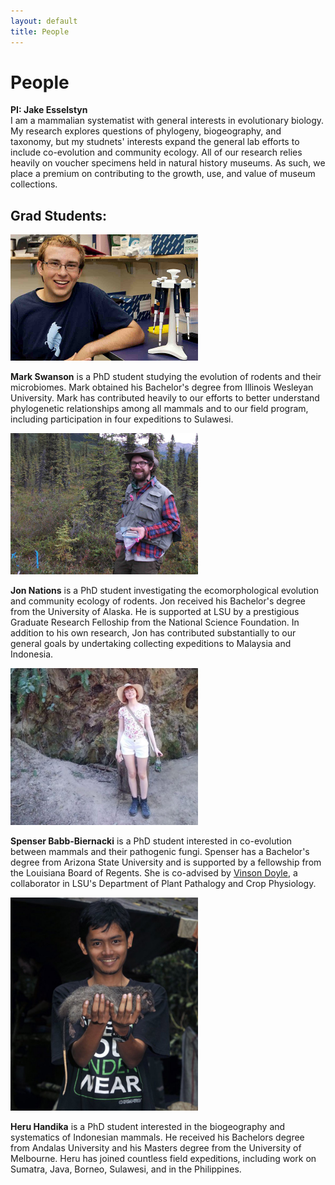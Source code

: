 ```yaml
---
layout: default
title: People
---
```

# People

**PI: Jake Esselstyn**  
I am a mammalian systematist with general interests in evolutionary biology. My research explores questions of phylogeny,  biogeography, and taxonomy, but my studnets' interests expand the general lab efforts to include co-evolution and community ecology. All of our research relies heavily on voucher specimens held in natural history museums. As such, we place a premium on contributing to the growth, use, and value of museum collections.


## Grad Students:
<img src="images/Mark.jpg" alt="Mark" width="300">  

**Mark Swanson** is a PhD student studying the evolution of rodents and their microbiomes. Mark obtained his Bachelor's degree from Illinois Wesleyan University. Mark has contributed heavily to our efforts to better understand phylogenetic relationships among all mammals and to our field program, including participation in four expeditions to Sulawesi.  
  
  
<img src="images/jon.jpg" alt="Jon" width="300">  

**Jon Nations** is a PhD student investigating the ecomorphological evolution and community ecology of rodents. Jon received his Bachelor's degree from the University of Alaska. He is supported at LSU by a prestigious Graduate Research Felloship from the National Science Foundation.  In addition to his own research, Jon has contributed substantially to our general goals by undertaking collecting expeditions to Malaysia and Indonesia.
  
  
<img src="images/spenser.jpg" alt="Spenser" width="300">  

**Spenser Babb-Biernacki** is a PhD student interested in co-evolution between mammals and their pathogenic fungi. Spenser has a Bachelor's degree from Arizona State University and is supported by a fellowship from the Louisiana Board of Regents. She is co-advised by <a href="https://www.lsu.edu/agriculture/plant/about/faculty-staff/doyle.php" target="_blank">Vinson Doyle</a>, a collaborator in LSU's Department of Plant Pathalogy and Crop Physiology.  
  
  
<img src="images/heru.jpg" alt="Heru" width="300">  

**Heru Handika** is a PhD student interested in the biogeography and systematics of Indonesian mammals. He received his Bachelors degree from Andalas University and his Masters degree from the University of Melbourne. Heru has joined countless field expeditions, including work on Sumatra, Java, Borneo, Sulawesi, and in the Philippines.  

